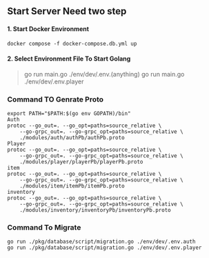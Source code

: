 ## Start Server Need two step
#### 1. Start Docker Environment
```
docker compose -f docker-compose.db.yml up
```

#### 2. Select Environment File To Start Golang
> go run main.go ./env/dev/.env.(anything)
> go run main.go ./env/dev/.env.player

### Command TO Genrate Proto
```
export PATH="$PATH:$(go env GOPATH)/bin"
Auth
protoc --go_out=. --go_opt=paths=source_relative \
    --go-grpc_out=. --go-grpc_opt=paths=source_relative \
    ./modules/auth/authPb/authPb.proto
Player
protoc --go_out=. --go_opt=paths=source_relative \
    --go-grpc_out=. --go-grpc_opt=paths=source_relative \
    ./modules/player/playerPb/playerPb.proto
item
protoc --go_out=. --go_opt=paths=source_relative \
    --go-grpc_out=. --go-grpc_opt=paths=source_relative \
    ./modules/item/itemPb/itemPb.proto
inventory
protoc --go_out=. --go_opt=paths=source_relative \
    --go-grpc_out=. --go-grpc_opt=paths=source_relative \
    ./modules/inventory/inventoryPb/inventoryPb.proto
```

### Command To Migrate
```
go run ./pkg/database/script/migration.go ./env/dev/.env.auth
go run ./pkg/database/script/migration.go ./env/dev/.env.player

```